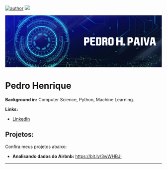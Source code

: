[![author](https://img.shields.io/badge/author-Pedro%20Henrique%20Paiva-brightgreen)](https://www.linkedin.com/in/pedro-henrique-paiva/) [![](https://img.shields.io/badge/python-3.7+-blue.svg)](https://www.python.org/downloads/release/python-365/)

<p align="center">
  <img src="banner.png" >
</p>

# Pedro Henrique

**Background in:** Computer Science, Python, Machine Learning.

**Links:**
* [LinkedIn](https://www.linkedin.com/in/pedro-henrique-paiva/)


## Projetos:
Confira meus projetos abaixo:

* **Analisando dados do Airbnb:** https://bit.ly/3wWHBJI


---




